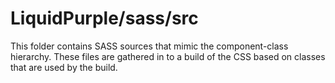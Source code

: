# LiquidPurple/sass/src

This folder contains SASS sources that mimic the component-class hierarchy. These files
are gathered in to a build of the CSS based on classes that are used by the build.
